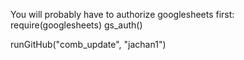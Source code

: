 You will probably have to authorize googlesheets first:
require(googlesheets)
gs_auth()

runGitHub("comb_update", "jachan1") 
